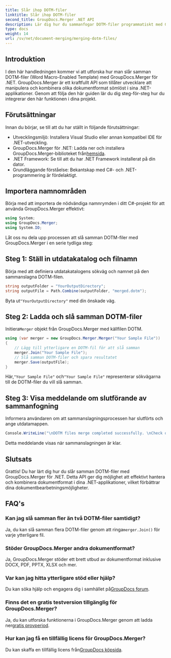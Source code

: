 ```yaml
---
title: Slår ihop DOTM-filer
linktitle: Slår ihop DOTM-filer
second_title: GroupDocs.Merger .NET API
description: Lär dig hur du sammanfogar DOTM-filer programmatiskt med GroupDocs.Merger för .NET. Denna omfattande guide ger steg-för-steg-instruktioner för utvecklare.
type: docs
weight: 14
url: /sv/net/document-merging/merging-dotm-files/
---
```

## Introduktion
I den här handledningen kommer vi att utforska hur man slår samman DOTM-filer (Word Macro-Enabled Template) med GroupDocs.Merger för .NET. GroupDocs.Merger är ett kraftfullt API som tillåter utvecklare att manipulera och kombinera olika dokumentformat sömlöst i sina .NET-applikationer. Genom att följa den här guiden lär du dig steg-för-steg hur du integrerar den här funktionen i dina projekt.
## Förutsättningar
Innan du börjar, se till att du har ställt in följande förutsättningar:
- Utvecklingsmiljö: Installera Visual Studio eller annan kompatibel IDE för .NET-utveckling.
-  GroupDocs.Merger för .NET: Ladda ner och installera GroupDocs.Merger-biblioteket från[hemsida](https://releases.groupdocs.com/merger/net/).
- .NET Framework: Se till att du har .NET Framework installerat på din dator.
- Grundläggande förståelse: Bekantskap med C#- och .NET-programmering är fördelaktigt.

## Importera namnområden
Börja med att importera de nödvändiga namnrymden i ditt C#-projekt för att använda GroupDocs.Merger effektivt:
```csharp
using System; 
using GroupDocs.Merger;
using System.IO;
```

Låt oss nu dela upp processen att slå samman DOTM-filer med GroupDocs.Merger i en serie tydliga steg:
## Steg 1: Ställ in utdatakatalog och filnamn
Börja med att definiera utdatakatalogens sökväg och namnet på den sammanslagna DOTM-filen.
```csharp
string outputFolder = "YourOutputDirectory";
string outputFile = Path.Combine(outputFolder, "merged.dotm");
```
 Byta ut`"YourOutputDirectory"` med din önskade väg.
## Steg 2: Ladda och slå samman DOTM-filer
 Initiera`Merger` objekt från GroupDocs.Merger med källfilen DOTM.
```csharp
using (var merger = new GroupDocs.Merger.Merger("Your Sample File"))
{
    // Lägg till ytterligare en DOTM-fil för att slå samman
    merger.Join("Your Sample File");
    // Slå samman DOTM-filer och spara resultatet
    merger.Save(outputFile);
}
```
 Här,`"Your Sample File"` och`"Your Sample File"` representerar sökvägarna till de DOTM-filer du vill slå samman.
## Steg 3: Visa meddelande om slutförande av sammanfogning
Informera användaren om att sammanslagningsprocessen har slutförts och ange utdatamappen.
```csharp
Console.WriteLine("\nDOTM files merge completed successfully. \nCheck output in {0}", outputFolder);
```
Detta meddelande visas när sammanslagningen är klar.

## Slutsats
Grattis! Du har lärt dig hur du slår samman DOTM-filer med GroupDocs.Merger för .NET. Detta API ger dig möjlighet att effektivt hantera och kombinera dokumentformat i dina .NET-applikationer, vilket förbättrar dina dokumentbearbetningsmöjligheter.

## FAQ's
### Kan jag slå samman fler än två DOTM-filer samtidigt?
 Ja, du kan slå samman flera DOTM-filer genom att ringa`merger.Join()` för varje ytterligare fil.
### Stöder GroupDocs.Merger andra dokumentformat?
Ja, GroupDocs.Merger stöder ett brett utbud av dokumentformat inklusive DOCX, PDF, PPTX, XLSX och mer.
### Var kan jag hitta ytterligare stöd eller hjälp?
 Du kan söka hjälp och engagera dig i samhället på[GroupDocs forum](https://forum.groupdocs.com/c/merger/32).
### Finns det en gratis testversion tillgänglig för GroupDocs.Merger?
 Ja, du kan utforska funktionerna i GroupDocs.Merger genom att ladda ner[gratis provperiod](https://releases.groupdocs.com/).
### Hur kan jag få en tillfällig licens för GroupDocs.Merger?
 Du kan skaffa en tillfällig licens från[GroupDocs köpsida](https://purchase.groupdocs.com/temporary-license/).